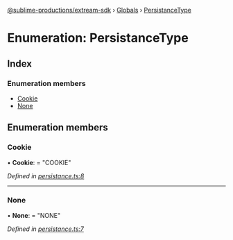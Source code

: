 [@sublime-productions/extream-sdk](../README.md) › [Globals](../globals.md) › [PersistanceType](persistancetype.md)

# Enumeration: PersistanceType

## Index

### Enumeration members

* [Cookie](persistancetype.md#cookie)
* [None](persistancetype.md#none)

## Enumeration members

###  Cookie

• **Cookie**: = "COOKIE"

*Defined in [persistance.ts:8](https://github.com/Extream-SaaS/ex-sdk/blob/1c866e4/src/persistance.ts#L8)*

___

###  None

• **None**: = "NONE"

*Defined in [persistance.ts:7](https://github.com/Extream-SaaS/ex-sdk/blob/1c866e4/src/persistance.ts#L7)*
